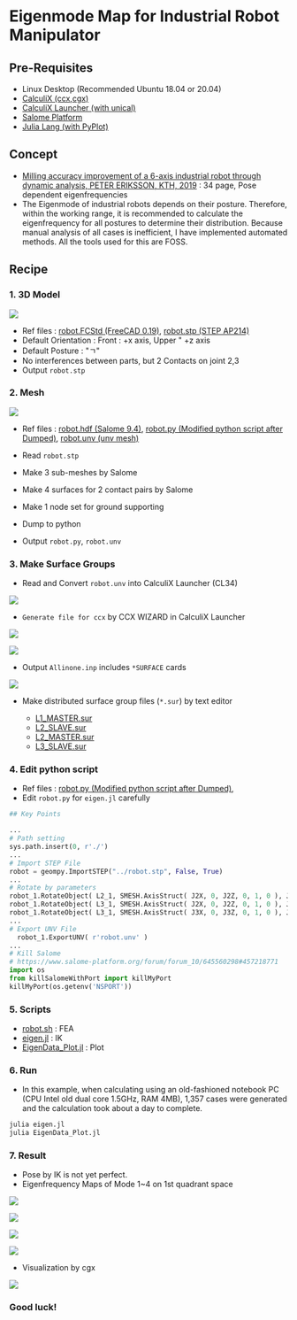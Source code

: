 # Eigenmode Map for Industrial Robot Manipulator

## Pre-Requisites

* Linux Desktop (Recommended Ubuntu 18.04 or 20.04)
* [CalculiX (ccx,cgx)](http://www.calculix.de/)
* [CalculiX Launcher (with unical)](http://www.calculixforwin.com/)
* [Salome Platform](https://www.salome-platform.org/)
* [Julia Lang (with PyPlot)](https://julialang.org/)

## Concept

* [Milling accuracy improvement of a 6-axis industrial robot through dynamic analysis, PETER ERIKSSON, KTH, 2019](http://www.diva-portal.org/smash/get/diva2:1307667/FULLTEXT01.pdf) : 34 page, Pose dependent eigenfrequencies
* The Eigenmode of industrial robots depends on their posture.  Therefore, within the working range, it is recommended to calculate the eigenfrequency for all postures to determine their distribution.  Because manual analysis of all cases is inefficient, I have implemented automated methods.
  All the tools used for this are FOSS.

## Recipe

### 1. 3D Model

![](Example_3D_Model.png)

* Ref files : [robot.FCStd (FreeCAD 0.19)](robot.FCStd), [robot.stp (STEP AP214)](robot.stp)
* Default Orientation : Front : +x axis, Upper " +z axis
* Default Posture : "ㄱ"
* No interferences between parts, but 2 Contacts on joint 2,3
* Output `robot.stp`

### 2. Mesh

![](Example_Mesh.png)

* Ref files : [robot.hdf (Salome 9.4)](robot.hdf), [robot.py (Modified python script after Dumped)](robot.py), [robot.unv (unv mesh)](robot.unv)

* Read `robot.stp`
* Make 3 sub-meshes by Salome
* Make 4 surfaces for 2 contact pairs by Salome
* Make 1 node set for ground supporting
* Dump to python
* Output  `robot.py`, `robot.unv`

### 3. Make Surface Groups

* Read  and Convert `robot.unv` into CalculiX Launcher (CL34)

![](Example_Launcher_01.png)

* `Generate file for ccx` by CCX WIZARD in CalculiX Launcher

![](Example_Launcher_02.png)

![](Example_Launcher_03.png)

* Output `Allinone.inp` includes `*SURFACE` cards

![](Example_Launcher_04.png)

* Make distributed surface group files (`*.sur`) by text editor

  - [L1_MASTER.sur](L1_MASTER.sur)
  - [L2_SLAVE.sur](L2_SLAVE.sur)
  - [L2_MASTER.sur](L2_MASTER.sur)
  - [L3_SLAVE.sur](L3_SLAVE.sur)

### 4. Edit python script

* Ref files :  [robot.py (Modified python script after Dumped)](robot.py), 
* Edit `robot.py` for `eigen.jl` carefully

```python
## Key Points

...
# Path setting
sys.path.insert(0, r'./')
...
# Import STEP File
robot = geompy.ImportSTEP("../robot.stp", False, True)
...
# Rotate by parameters
robot_1.RotateObject( L2_1, SMESH.AxisStruct( J2X, 0, J2Z, 0, 1, 0 ), J2_ANGLE, 0 )
robot_1.RotateObject( L3_1, SMESH.AxisStruct( J2X, 0, J2Z, 0, 1, 0 ), J2_ANGLE, 0 )
robot_1.RotateObject( L3_1, SMESH.AxisStruct( J3X, 0, J3Z, 0, 1, 0 ), J3_ANGLE, 0 )
...
# Export UNV File
  robot_1.ExportUNV( r'robot.unv' )
...
# Kill Salome
# https://www.salome-platform.org/forum/forum_10/645560298#457218771
import os
from killSalomeWithPort import killMyPort
killMyPort(os.getenv('NSPORT'))
```

### 5. Scripts

* [robot.sh](robot.sh) : FEA
* [eigen.jl](eigen.jl) : IK
* [EigenData_Plot.jl](EigenData_Plot.jl) : Plot

### 6. Run

* In this example, when calculating using an old-fashioned notebook PC (CPU Intel old dual core 1.5GHz, RAM 4MB), 1,357 cases were generated and the calculation took about a day to complete.

```bash
julia eigen.jl
julia EigenData_Plot.jl
```

### 7. Result

* Pose by IK is not yet perfect.
* Eigenfrequency Maps of Mode 1~4 on 1st quadrant space

![](EigenFrequencies_1.png)

![](EigenFrequencies_2.png)

![](EigenFrequencies_3.png)

![](EigenFrequencies_4.png)

* Visualization by cgx

![](Example_Result.png)

### Good luck!